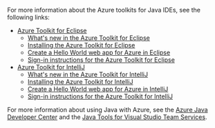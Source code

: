 For more information about the Azure toolkits for Java IDEs, see the following links:

- [Azure Toolkit for Eclipse](/azure-toolkit-for-eclipse)
  - [What's new in the Azure Toolkit for Eclipse](/azure-toolkit-for-eclipse-whats-new)
  - [Installing the Azure Toolkit for Eclipse](/azure-toolkit-for-eclipse-installation)
  - [Create a Hello World web app for Azure in Eclipse](/app-service-web/app-service-web-eclipse-create-hello-world-web-app)
  - [Sign-in instructions for the Azure Toolkit for Eclipse](/azure-toolkit-for-eclipse-sign-in-instructions)
- [Azure Toolkit for IntelliJ](/azure-toolkit-for-intellij)
  - [What's new in the Azure Toolkit for IntelliJ](/azure-toolkit-for-intellij-whats-new)
  - [Installing the Azure Toolkit for IntelliJ](/azure-toolkit-for-intellij-installation)
  - [Create a Hello World web app for Azure in IntelliJ](/app-service-web/app-service-web-intellij-create-hello-world-web-app)
  - [Sign-in instructions for the Azure Toolkit for IntelliJ](/azure-toolkit-for-intellij-sign-in-instructions)

For more information about using Java with Azure, see the [Azure Java Developer Center](/develop/java/) and the [Java Tools for Visual Studio Team Services](https://java.visualstudio.com/).

<!--ms.date: 08/29/2017-->